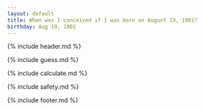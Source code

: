 ```yaml
---
layout: default
title: When was I conceived if I was born on August 19, 1901?
birthday: Aug 19, 1901
---
```


{% include header.md %}

{% include guess.md %}

{% include calculate.md %}

{% include safety.md %}

{% include footer.md %}



